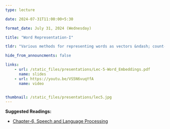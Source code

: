 ```yaml
---
type: lecture

date: 2024-07-31T11:00:00+5:30

format_date: July 31, 2024 (Wednesday)

title: "Word Representation-I"

tldr: "Various methods for representing words as vectors &ndash; count-based methods, prediction-based methods (Word2vec)."

hide_from_announcments: false

links: 
    - url: /static_files/presentations/Lec-5-Word_Embeddings.pdf
      name: slides
    - url: https://youtu.be/VS5N6vuqYfA
      name: video


thumbnail: /static_files/presentations/lec5.jpg
---
```


<!-- Other additional contents using markdown -->
**Suggested Readings:**
- [Chapter-6, Speech and Language Processing](https://web.stanford.edu/~jurafsky/slp3/6.pdf)

